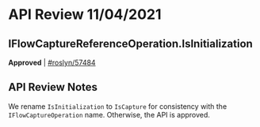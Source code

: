 # API Review 11/04/2021

## IFlowCaptureReferenceOperation.IsInitialization

**Approved** | [#roslyn/57484](https://github.com/dotnet/roslyn/issues/57484#issuecomment-961390590)

## API Review Notes

We rename `IsInitialization` to `IsCapture` for consistency with the `IFlowCaptureOperation` name. Otherwise, the API is approved.
